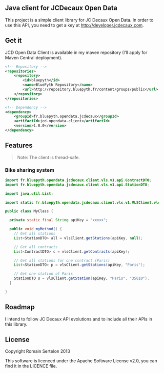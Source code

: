 ## Java client for JCDecaux Open Data

This project is a simple client library for JC Decaux Open Data. In order to use this API, you need to get a key at http://developer.jcdecaux.com.

## Get it

JCD Open Data Client is available in my maven repository (I'll apply for Maven Central deployment).

```xml
<!-- Repository -->
<repositories>
    <repository>
        <id>bluepyth</id>
        <name>BluePyth Repository</name>
        <url>http://repository.bluepyth.fr/content/groups/public</url>
    </repository>
</repositories>

<!-- Dependency -->
<dependency>
    <groupId>fr.bluepyth.opendata.jcdecaux</groupId>
    <artifactId>jcd-opendata-client</artifactId>
    <version>1.0.0</version>
</dependency>
```

## Features

>Note: The client is thread-safe.

### Bike sharing system

```java
import fr.bluepyth.opendata.jcdecaux.client.vls.v1.api.ContractDTO;
import fr.bluepyth.opendata.jcdecaux.client.vls.v1.api.StationDTO;

import java.util.List;

import static fr.bluepyth.opendata.jcdecaux.client.vls.v1.VLSClient.vlsClient;

public class MyClass {

  private static final String apiKey = "xxxxx";

  public void myMethod() {
    // Get all stations
    List<StationDTO> all = vlsClient.getStations(apiKey, null);

    // Get all contracts
    List<ContractDTO> c = vlsClient.getContracts(apiKey);

    // Get all stations for one contract (Paris)
    List<StationDTO> p = vlsClient.getStations(apiKey, "Paris");

    // Get one station of Paris
    StationDTO s = vlsClient.getStation(apiKey, "Paris", "35010");
  }

}
```

## Roadmap

I intend to follow JC Decaux API evolutions and to include all their APIs in this library.

## License

Copyright Romain Sertelon 2013

This software is licenced under the Apache Software License v2.0, you can find it in the LICENCE file.